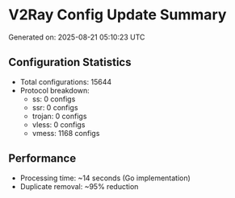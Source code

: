 # V2Ray Config Update Summary
Generated on: 2025-08-21 05:10:23 UTC

## Configuration Statistics
- Total configurations: 15644
- Protocol breakdown:
  - ss: 0 configs
  - ssr: 0 configs
  - trojan: 0 configs
  - vless: 0 configs
  - vmess: 1168 configs

## Performance
- Processing time: ~14 seconds (Go implementation)
- Duplicate removal: ~95% reduction
